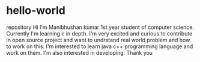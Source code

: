 # hello-world
repository
Hi I'm Manibhushan kumar 1st year student of computer science.
Currently I'm learning c in depth.
I'm very excited and curious to contribute in open source project and want to undrstand real world problem and how to work on this.
I'm interested to learn java c++ programming language and work on them.
I'm also interested in developing.
Thank you
